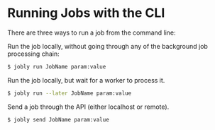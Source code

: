 # Running Jobs with the CLI

There are three ways to run a job from the command line:

Run the job locally, without going through any of the background job processing chain:

```bash
$ jobly run JobName param:value
```

Run the job locally, but wait for a worker to process it.

```bash
$ jobly run --later JobName param:value
```

Send a job through the API \(either localhost or remote\).

```bash
$ jobly send JobName param:value
```

